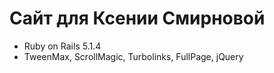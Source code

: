 # Сайт для Ксении Смирновой

* Ruby on Rails 5.1.4
* TweenMax, ScrollMagic, Turbolinks, FullPage, jQuery
